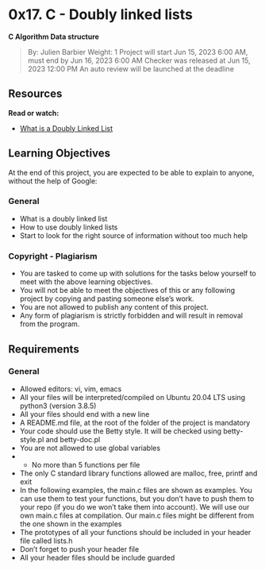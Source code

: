# 0x17. C - Doubly linked lists
**C	Algorithm	Data structure**
>  By: Julien Barbier
>  Weight: 1
>  Project will start Jun 15, 2023 6:00 AM, must end by Jun 16, 2023 6:00 AM
>  Checker was released at Jun 15, 2023 12:00 PM
>  An auto review will be launched at the deadline

## Resources
**Read or watch:**

- [What is a Doubly Linked List](https://intranet.alxswe.com/rltoken/C5_IRM981SVn8oA8RP3gag)
## Learning Objectives
At the end of this project, you are expected to be able to explain to anyone, without the help of Google:

### General
- What is a doubly linked list
- How to use doubly linked lists
- Start to look for the right source of information without too much help
### Copyright - Plagiarism
- You are tasked to come up with solutions for the tasks below yourself to meet with the above learning objectives.
- You will not be able to meet the objectives of this or any following project by copying and pasting someone else’s work.
- You are not allowed to publish any content of this project.
- Any form of plagiarism is strictly forbidden and will result in removal from the program.
## Requirements
### General
- Allowed editors: vi, vim, emacs
- All your files will be interpreted/compiled on Ubuntu 20.04 LTS using python3 (version 3.8.5)
- All your files should end with a new line
- A README.md file, at the root of the folder of the project is mandatory
- Your code should use the Betty style. It will be checked using betty-style.pl and betty-doc.pl
- You are not allowed to use global variables
- - No more than 5 functions per file
- The only C standard library functions allowed are malloc, free, printf and exit
- In the following examples, the main.c files are shown as examples. You can use them to test your functions, but you don’t have to push them to your repo (if you do we won’t take them into account). We will use our own main.c files at compilation. Our main.c files might be different from the one shown in the examples
- The prototypes of all your functions should be included in your header file called lists.h
- Don’t forget to push your header file
- All your header files should be include guarded
